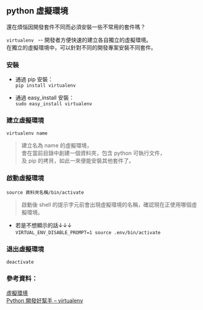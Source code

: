 ## python 虛擬環境  

還在煩惱因開發套件不同而必須安裝一些不常用的套件嗎？  

```virtualenv ``` -- 開發者方便快速的建立各自獨立的虛擬環境。  
在獨立的虛擬環境中，可以針對不同的開發專案安裝不同套件。  

### 安裝  
* 通過 pip 安裝：  
``` pip install virtualenv ```  


* 通過 easy_install 安裝：  
``` sudo easy_install virtualenv ```  


### 建立虛擬環境　　

 ``` virtualenv name ```    
> 建立名為 name 的虛擬環境，  
會在當前目錄中創建一個資料夾，包含 python 可執行文件，  
及 pip 的拷貝，如此一來便能安裝其他套件了。  


### 啟動虛擬環境  
``` source 資料夾名稱/bin/activate ```  
> 啟動後 shell 的提示字元前會出現虛擬環境的名稱，確認現在正使用哪個虛擬環境。  

* 若是不想顯示的話↓↓↓  
``` VIRTUAL_ENV_DISABLE_PROMPT=1 source .env/bin/activate ```

### 退出虛擬環境  
``` deactivate ```   

### 參考資料：  
[虛擬環境](http://pythonguidecn.readthedocs.io/zh/latest/dev/virtualenvs.html)  
[Python 開發好幫手 – virtualenv](http://tech.mozilla.com.tw/posts/2155/python-%E9%96%8B%E7%99%BC%E5%A5%BD%E5%B9%AB%E6%89%8B-virtualenv)  
